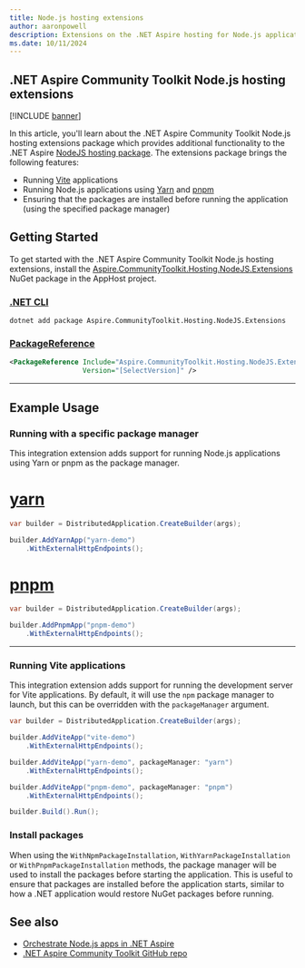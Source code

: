 ```yaml
---
title: Node.js hosting extensions
author: aaronpowell
description: Extensions on the .NET Aspire hosting for Node.js applications to support alternative package managers.
ms.date: 10/11/2024
---
```


## .NET Aspire Community Toolkit Node.js hosting extensions

[!INCLUDE [banner](includes/banner.md)]

In this article, you'll learn about the .NET Aspire Community Toolkit Node.js hosting extensions package which provides additional functionality to the .NET Aspire [NodeJS hosting package](https://nuget.org/packages/Aspire.Hosting.NodeJS). The extensions package brings the following features:

- Running [Vite](https://vitejs.dev/) applications
- Running Node.js applications using [Yarn](https://yarnpkg.com/) and [pnpm](https://pnpm.io/)
- Ensuring that the packages are installed before running the application (using the specified package manager)

## Getting Started

To get started with the .NET Aspire Community Toolkit Node.js hosting extensions, install the [Aspire.CommunityToolkit.Hosting.NodeJS.Extensions](https://www.nuget.org/packages/Aspire.CommunityToolkit.Hosting.NodeJS.Extensions) NuGet package in the AppHost project.

### [.NET CLI](#tab/dotnet-cli)

```dotnetcli
dotnet add package Aspire.CommunityToolkit.Hosting.NodeJS.Extensions
```

### [PackageReference](#tab/package-reference)

```xml
<PackageReference Include="Aspire.CommunityToolkit.Hosting.NodeJS.Extensions"
                  Version="[SelectVersion]" />
```

---

## Example Usage

### Running with a specific package manager

This integration extension adds support for running Node.js applications using Yarn or pnpm as the package manager.

# [yarn](#tab/yarn)

```csharp
var builder = DistributedApplication.CreateBuilder(args);

builder.AddYarnApp("yarn-demo")
    .WithExternalHttpEndpoints();
```

# [pnpm](#tab/pnpm)

```csharp
var builder = DistributedApplication.CreateBuilder(args);

builder.AddPnpmApp("pnpm-demo")
    .WithExternalHttpEndpoints();
```

---

### Running Vite applications

This integration extension adds support for running the development server for Vite applications. By default, it will use the `npm` package manager to launch, but this can be overridden with the `packageManager` argument.

```csharp
var builder = DistributedApplication.CreateBuilder(args);

builder.AddViteApp("vite-demo")
    .WithExternalHttpEndpoints();

builder.AddViteApp("yarn-demo", packageManager: "yarn")
    .WithExternalHttpEndpoints();

builder.AddViteApp("pnpm-demo", packageManager: "pnpm")
    .WithExternalHttpEndpoints();

builder.Build().Run();
```

### Install packages

When using the `WithNpmPackageInstallation`, `WithYarnPackageInstallation` or `WithPnpmPackageInstallation` methods, the package manager will be used to install the packages before starting the application. This is useful to ensure that packages are installed before the application starts, similar to how a .NET application would restore NuGet packages before running.

## See also

- [Orchestrate Node.js apps in .NET Aspire](../get-started/build-aspire-apps-with-nodejs.md)
- [.NET Aspire Community Toolkit GitHub repo](https://github.com/CommunityToolkit/Aspire)
